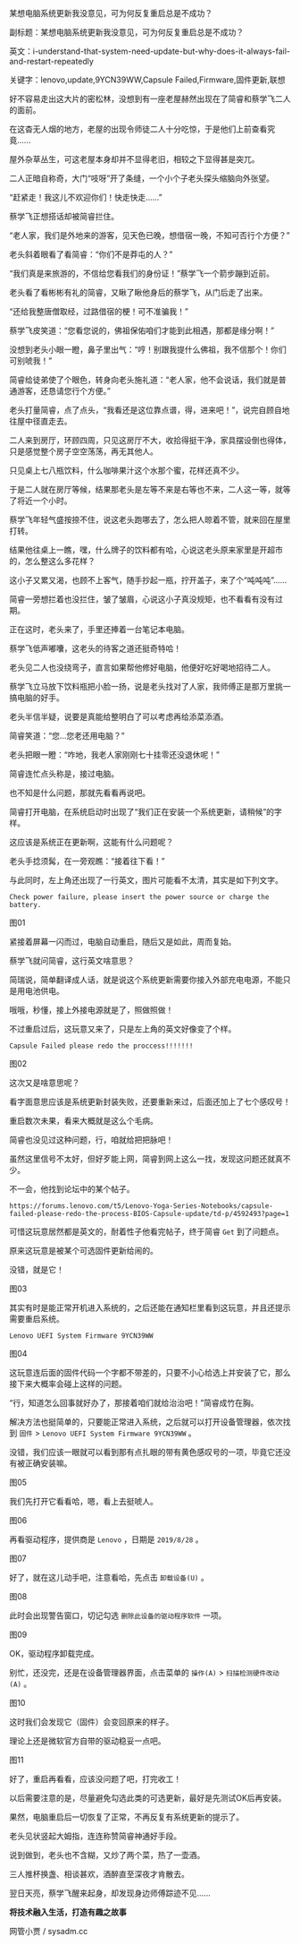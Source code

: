 某想电脑系统更新我没意见，可为何反复重启总是不成功？

副标题：某想电脑系统更新我没意见，可为何反复重启总是不成功？

英文：i-understand-that-system-need-update-but-why-does-it-always-fail-and-restart-repeatedly

关键字：lenovo,update,9YCN39WW,Capsule Failed,Firmware,固件更新,联想





好不容易走出这大片的密松林，没想到有一座老屋赫然出现在了简睿和蔡学飞二人的面前。

在这杳无人烟的地方，老屋的出现令师徒二人十分吃惊，于是他们上前查看究竟......



屋外杂草丛生，可这老屋本身却并不显得老旧，相较之下显得甚是突兀。

二人正暗自称奇，大门“吱呀”开了条缝，一个小个子老头探头缩脑向外张望。

“赶紧走！我这儿不欢迎你们！快走快走......”



蔡学飞正想搭话却被简睿拦住。

“老人家，我们是外地来的游客，见天色已晚，想借宿一晚，不知可否行个方便？”

老头斜着眼看了看简睿：“你们不是莽屯的人？”

“我们真是来旅游的，不信给您看我们的身份证！”蔡学飞一个箭步蹦到近前。



老头看了看彬彬有礼的简睿，又瞅了瞅他身后的蔡学飞，从门后走了出来。

“还给我整唐僧取经，过路借宿的梗！可不准骗我！”

蔡学飞皮笑道：“您看您说的，佛祖保佑咱们才能到此相遇，那都是缘分啊！”

没想到老头小眼一瞪，鼻子里出气：“哼！别跟我提什么佛祖，我不信那个！你们可别唬我！”

简睿给徒弟使了个眼色，转身向老头施礼道：“老人家，他不会说话，我们就是普通游客，还恳请您行个方便。”

老头打量简睿，点了点头，“我看还是这位靠点谱，得，进来吧！”，说完自顾自地往屋中径直走去。



二人来到房厅，环顾四周，只见这房厅不大，收拾得挺干净，家具摆设倒也得体，只是感觉整个房子空空荡荡，再无其他人。

只见桌上七八瓶饮料，什么咖啡果汁这个水那个蜜，花样还真不少。



于是二人就在房厅等候，结果那老头是左等不来是右等也不来，二人这一等，就等了将近一个小时。

蔡学飞年轻气盛按捺不住，说这老头跑哪去了，怎么把人晾着不管，就来回在屋里打转。

结果他往桌上一瞧，嘿，什么牌子的饮料都有哈，心说这老头原来家里是开超市的，怎么整这么多花样？

这小子又累又渴，也顾不上客气，随手抄起一瓶，拧开盖子，来了个“吨吨吨”......

简睿一旁想拦着也没拦住，皱了皱眉，心说这小子真没规矩，也不看看有没有过期。



正在这时，老头来了，手里还捧着一台笔记本电脑。

蔡学飞低声嘟囔，这老头的待客之道还挺奇特哈！

老头见二人也没绕弯子，直言如果帮他修好电脑，他便好吃好喝地招待二人。

蔡学飞立马放下饮料瓶把小脸一扬，说是老头找对了人家，我师傅正是那万里挑一搞电脑的好手。

老头半信半疑，说要是真能给整明白了可以考虑再给添菜添酒。

简睿笑道：“您...您老还用电脑？”

老头把眼一瞪：“咋地，我老人家刚刚七十挂零还没退休呢！”

简睿连忙点头称是，接过电脑。



也不知是什么问题，那就先看看再说吧。

简睿打开电脑，在系统启动时出现了“我们正在安装一个系统更新，请稍候”的字样。

这应该是系统正在更新啊，这能有什么问题呢？

老头手捻须髯，在一旁观瞧：“接着往下看！”



与此同时，左上角还出现了一行英文，图片可能看不太清，其实是如下列文字。

```
Check power failure, please insert the power source or charge the battery.
```

图01



紧接着屏幕一闪而过，电脑自动重启，随后又是如此，周而复始。

蔡学飞就问简睿，这行英文啥意思？

简瑞说，简单翻译成人话，就是说这个系统更新需要你接入外部充电电源，不能只是用电池供电。

哦哦，秒懂，接上外接电源就是了，照做照做！



不过重启过后，这玩意又来了，只是左上角的英文好像变了个样。

```
Capsule Failed please redo the proccess!!!!!!!
```

图02



这次又是啥意思呢？

看字面意思应该是系统更新封装失败，还要重新来过，后面还加上了七个感叹号！

重启数次未果，看来大概就是这么个毛病。



简睿也没见过这种问题，行，咱就给把把脉吧！

虽然这里信号不太好，但好歹能上网，简睿到网上这么一找，发现这问题还就真不少。



不一会，他找到论坛中的某个帖子。

```
https://forums.lenovo.com/t5/Lenovo-Yoga-Series-Notebooks/capsule-failed-please-redo-the-process-BIOS-Capsule-update/td-p/4592493?page=1
```

可惜这玩意居然都是英文的，耐着性子他看完帖子，终于简睿 `Get` 到了问题点。



原来这玩意是被某个可选固件更新给闹的。

没错，就是它！

图03



其实有时是能正常开机进入系统的，之后还能在通知栏里看到这玩意，并且还提示需要重启系统。

```
Lenovo UEFI System Firmware 9YCN39WW
```

图04



这玩意连后面的固件代码一个字都不带差的，只要不小心给选上并安装了它，那么接下来大概率会碰上这样的问题。

“行，知道怎么回事就好办了，那接着咱们就给治治吧！”简睿成竹在胸。



解决方法也挺简单的，只要能正常进入系统，之后就可以打开设备管理器，依次找到 `固件` >  `Lenovo UEFI System Firmware 9YCN39WW` 。

没错，我们应该一眼就可以看到那有点扎眼的带有黄色感叹号的一项，毕竟它还没有被正确安装嘛。

图05



我们先打开它看看哈，嗯，看上去挺唬人。

图06



再看驱动程序，提供商是 `Lenovo` ，日期是 `2019/8/28` 。

图07



好了，就在这儿动手吧，注意看哈，先点击 `卸载设备(U)` 。

图08



此时会出现警告窗口，切记勾选 `删除此设备的驱动程序软件` 一项。

图09



OK，驱动程序卸载完成。

别忙，还没完，还是在设备管理器界面，点击菜单的 `操作(A)` > `扫描检测硬件改动(A)` 。

图10



这时我们会发现它（固件）会变回原来的样子。

理论上还是微软官方自带的驱动稳妥一点吧。

图11



好了，重启再看看，应该没问题了吧，打完收工！

以后需要注意的是，尽量避免勾选此类的可选更新，最好是先测试OK后再安装。



果然，电脑重启后一切恢复了正常，不再反复有系统更新的提示了。

老头见状竖起大姆指，连连称赞简睿神通好手段。

说到做到，老头也不含糊，又炒了两个菜，热了一壶酒。

三人推杯换盏、相谈甚欢，酒醉直至深夜才肯散去。

翌日天亮，蔡学飞醒来起身，却发现身边师傅踪迹不见......



**将技术融入生活，打造有趣之故事**

网管小贾 / sysadm.cc